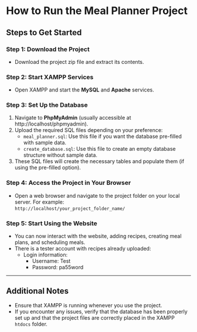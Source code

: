 # How to Run the Meal Planner Project

## Steps to Get Started

### Step 1: Download the Project
- Download the project zip file and extract its contents.

### Step 2: Start XAMPP Services
- Open XAMPP and start the **MySQL** and **Apache** services.

### Step 3: Set Up the Database
1. Navigate to **PhpMyAdmin** (usually accessible at http://localhost/phpmyadmin).
2. Upload the required SQL files depending on your preference:
   - `meal_planner.sql`: Use this file if you want the database pre-filled with sample data.
   - `create_database.sql`: Use this file to create an empty database structure without sample data.
3. These SQL files will create the necessary tables and populate them (if using the pre-filled option).

### Step 4: Access the Project in Your Browser
- Open a web browser and navigate to the project folder on your local server. For example:  
  `http://localhost/your_project_folder_name/`

### Step 5: Start Using the Website
- You can now interact with the website, adding recipes, creating meal plans, and scheduling meals.
- There is a tester account with recipes already uploaded:
  - Login information:
    - Username: Test
    - Password: pa55word

---

## Additional Notes
- Ensure that XAMPP is running whenever you use the project.
- If you encounter any issues, verify that the database has been properly set up and that the project files are correctly placed in the XAMPP `htdocs` folder.
